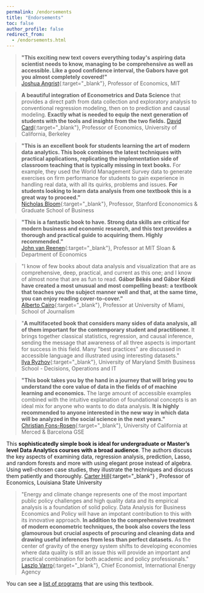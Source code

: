 ```yaml
---
permalink: /endorsements
title: "Endorsements"
toc: false
author_profile: false
redirect_from:
  - /endorsements.html
---
```




>**"This exciting new text covers everything today's aspiring data scientist needs to know, managing to be comprehensive as well as accessible. Like a good confidence interval, the Gabors have got you almost completely covered!"**  
[Joshua Angrist](https://economics.mit.edu/faculty/angrist){:target="_blank"}, Professor of Economics, MIT 


>**A beautiful integration of Econometrics and Data Science** that provides a direct path from data collection and exploratory analysis to conventional regression modeling, then on to prediction and causal modeling. **Exactly what is needed to equip the next generation of students with the tools and insights from the two fields.**
[David Card](https://davidcard.berkeley.edu/){:target="_blank"}, Professor of Economics, University of California, Berkeley


>**"This is an excellent book for students learning the art of modern data analytics. This book combines the latest techniques with practical applications, replicating the implementation side of classroom teaching that is typically missing in text books.** For example, they used the World Management Survey data to generate exercises on firm performance for students to gain experience in handling real data, with all its quirks, problems and issues. **For students looking to learn data analysis from one textbook this is a great way to proceed."**   
[Nicholas Bloom](https://nbloom.people.stanford.edu){:target="_blank"}, Professor, Stanford Econonomics & Graduate School of Business 

>**"This is a fantastic book to have. Strong data skills are critical for modern business and economic research, and this text provides a thorough and practical guide to acquiring them. Highly recommended."**  
[John van Reenen](https://mitmgmtfaculty.mit.edu/jvanreenen/){:target="_blank"}, Professor at MIT Sloan & Department of Economics

>"I know of few books about data analysis and visualization that are as comprehensive, deep, practical, and current as this one; and I know of almost none that are as fun to read. **Gábor Békés and Gábor Kézdi have created a most unusual and most compelling beast: a textbook that teaches you the subject manner well and that, at the same time, you can enjoy reading cover-to-cover."**   
[Alberto Cairo](http://albertocairo.com){:target="_blank"}, Professor at University of Miami, School of Journalism

>"**A multifaceted book that considers many sides of data analysis, all of them important for the contemporary student and practitioner.** It brings together classical statistics, regression, and causal inference, sending the message that awareness of all three aspects is important for success in this field. Many "best practices" are discussed in accessible language and illustrated using interesting datasets."   
[llya Ryzhov](https://scholar.rhsmith.umd.edu/iryzhov/home?destination=home){:target="_blank"}, University of Maryland Smith Business School - Decisions, Operations and IT

>**"This book takes you by the hand in a journey that will bring you to understand the core value of data in the fields of of machine learning and economics.** The large amount of accessible examples combined with the intuitive explanation of foundational concepts is an ideal mix for anyone who wants to do data analysis. **It is highly recommended to anyone interested in the new way in which data will be analyzed in the social science in the next years."**   
[Christian Fons-Rosen](https://sites.google.com/site/cfonsrosen/){:target="_blank"}, University of California at Merced & Barcelona GSE 


This **sophisticatedly simple book is ideal for undergraduate or Master’s level Data Analytics courses with a broad audience**. The authors discuss the key aspects of examining data, regression analysis, prediction, Lasso, and random forests and more with using elegant prose instead of algebra. Using well-chosen case studies, they illustrate the techniques and discuss them patiently and thoroughly.
[Carter Hill](http://www.rcarterhill.com/){:target="_blank"} , Professor of Economics, Louisiana State University


>"Energy and climate change represents one of the most important public policy challenges and high quality data and its empirical analysis is a foundation of solid policy. Data Analysis for Business Economics and Policy will have an impotant contribution to this with its innovative approach. **In addition to the comprehensive treatment of modern econometric techniques, the book also covers the less glamourous but crucial aspects of procuring and cleaning data and drawing useful inferences from less than perfect datasets.** As the center of gravity of the energy system shifts to developing economies where data quality is still an issue this will provide an important and practical combination for both academic and policy professionals."  
[Laszlo Varro](https://www.iea.org/authors/laszlo-varro){:target="_blank"}, Chief Economist, International Energy Agency 




You can see a [list of programs](/courses-using/) that are using this textbook. 
